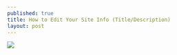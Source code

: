 ```yaml
---
published: true
title: How to Edit Your Site Info (Title/Description)
layout: post
---
```

![](https://tinypress.co/)